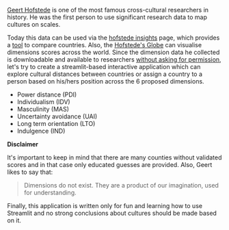 [Geert Hofstede](https://en.wikipedia.org/wiki/Geert_Hofstede) is one of the most famous cross-cultural researchers in history.
He was the first person to use significant research data to map cultures on scales.

Today this data can be used via the [hofstede insights](https://www.hofstede-insights.com/) page, which provides a [tool](https://www.hofstede-insights.com/country-comparison/) to compare countries.
Also, the [Hofstede's Globe](https://exhibition.geerthofstede.com/hofstedes-globe/) can visualise dimensions scores across the world.
Since the dimension data he collected is downloadable and available to researchers [without asking for permission](https://geerthofstede.com/research-and-vsm/dimension-data-matrix/), let's 
try to create a streamlit-based interactive application which can explore cultural distances between countries or 
assign a country to a person based on his/hers position across the 6 proposed dimensions.

* Power distance (PDI)
* Individualism (IDV)
* Masculinity (MAS)
* Uncertainty avoidance (UAI)
* Long term orientation (LTO)
* Indulgence (IND)

**Disclaimer**

It's important to keep in mind that there are many counties without validated scores and in that case only educated guesses are provided.
Also, Geert likes to say that: 
> Dimensions do not exist. They are a product of our imagination, used for understanding.

Finally, this application is written only for fun and learning how to use Streamlit and no strong conclusions about cultures should be made based on it.
